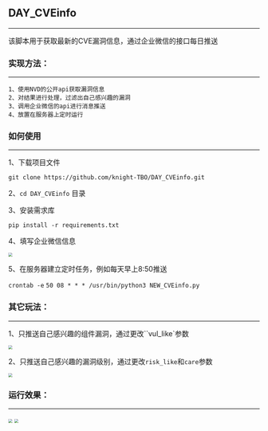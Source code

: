 ## DAY_CVEinfo
------

该脚本用于获取最新的CVE漏洞信息，通过企业微信的接口每日推送

### 实现方法：
------

```
1、使用NVD的公开api获取漏洞信息
2、对结果进行处理，过滤出自己感兴趣的漏洞
3、调用企业微信的api进行消息推送
4、放置在服务器上定时运行
```

### 如何使用

---

1、下载项目文件

`git clone https://github.com/knight-TBO/DAY_CVEinfo.git`

2、`cd DAY_CVEinfo` 目录

3、安装需求库

`pip install -r requirements.txt`

4、填写企业微信信息

<img src="./img/wxcof.png" style="zoom: 50%;" />

5、在服务器建立定时任务，例如每天早上8:50推送

`crontab -e`
``50 08 * * * /usr/bin/python3 NEW_CVEinfo.py``

### 其它玩法：

---

1、只推送自己感兴趣的组件漏洞，通过更改``vul_like`参数

<img src="./img/vullike.png" style="zoom: 50%;" />

2、只推送自己感兴趣的漏洞级别，通过更改`risk_like`和`care`参数

<img src="./img/risklike.png" style="zoom: 50%;" />

### 运行效果：

---

<img src="./img/p1.jpg" style="zoom: 50%;" />

<img src="./img/p2.jpg" style="zoom:50%;" />
